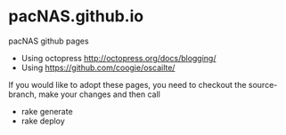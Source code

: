 pacNAS.github.io
================

pacNAS github pages

* Using octopress http://octopress.org/docs/blogging/
* Using https://github.com/coogie/oscailte/

If you would like to adopt these pages, you need to checkout the source-branch,
make your changes and then call

* rake generate
* rake deploy